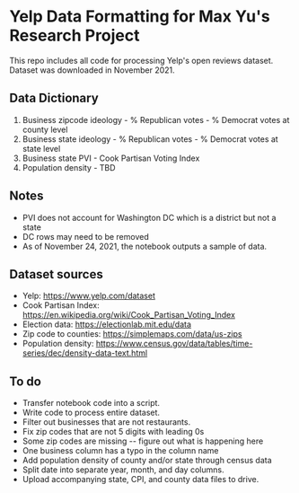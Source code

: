 # Yelp Data Formatting for Max Yu's Research Project

This repo includes all code for processing Yelp's open reviews dataset. Dataset was downloaded in November 2021.

## Data Dictionary

1. Business zipcode ideology - % Republican votes - % Democrat votes at county level
2. Business state ideology - % Republican votes - % Democrat votes at state level
3. Business state PVI - Cook Partisan Voting Index
4. Population density - TBD

## Notes

* PVI does not account for Washington DC which is a district but not a state
* DC rows may need to be removed
* As of November 24, 2021, the notebook outputs a sample of data.


## Dataset sources

* Yelp: https://www.yelp.com/dataset
* Cook Partisan Index: https://en.wikipedia.org/wiki/Cook_Partisan_Voting_Index
* Election data: https://electionlab.mit.edu/data
* Zip code to counties: https://simplemaps.com/data/us-zips
* Population density: https://www.census.gov/data/tables/time-series/dec/density-data-text.html


## To do

* Transfer notebook code into a script.
* Write code to process entire dataset.
* Filter out businesses that are not restaurants.
* Fix zip codes that are not 5 digits with leading 0s
* Some zip codes are missing -- figure out what is happening here
* One business column has a typo in the column name
* Add population density of county and/or state through census data
* Split date into separate year, month, and day columns.
* Upload accompanying state, CPI, and county data files to drive.